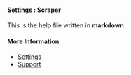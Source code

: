 #### Settings : Scraper

This is the help file written in **markdown**

#### More Information

- [Settings](/settings)
- [Support](/support)
